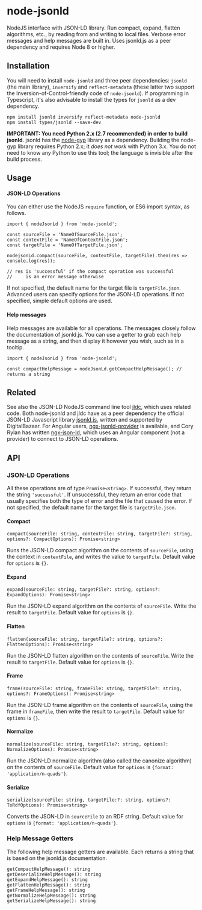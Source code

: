 # node-jsonld

NodeJS interface with JSON-LD library. Run compact, expand, flatten algorithms, etc., by reading from and writing to local files. Verbose error messages and help messages are built in. Uses jsonld.js as a peer dependency and requires Node 8 or higher.

## Installation

You will need to install ``node-jsonld`` and three peer dependencies: ``jsonld`` (the main library), ``inversify`` and ``reflect-metadata`` (these latter two support the Inversion-of-Control-friendly code of ``node-jsonld``). If programming in Typescript, it's also advisable to install the types for ``jsonld`` as a dev dependency.

```
npm install jsonld inversify reflect-metadata node-jsonld
npm install types/jsonld --save-dev
```

**IMPORTANT: You need Python 2.x (2.7 recommended) in order to build jsonld**. jsonld has the [node-gyp](https://github.com/nodejs/node-gyp) library as a dependency. Building the node-gyp library requires Python 2.x; it *does not work* with Python 3.x. You do not need to know any Python to use this tool; the language is invisible after the build process.

## Usage

#### JSON-LD Operations

You can either use the NodeJS ``require`` function, or ES6 import syntax, as follows.

```
import { nodeJsonLd } from 'node-jsonld';

const sourceFile = 'NameOfSourceFile.json';
const contextFile = 'NameOfContextFile.json';
const targetFile = 'NameOfTargetFile.json';

nodejsonLd.compact(sourceFile, contextFile, targetFile).then(res => console.log(res)); 

// res is 'successful' if the compact operation was successful
//     is an error message otherwise
```

If not specified, the default name for the target file is ``targetFile.json``. Advanced users can specify options for the JSON-LD operations. If not specified, simple default options are used.

#### Help messages

Help messages are available for all operations. The messages closely follow the documentation of jsonld.js. You can use a getter to grab each help message as a string, and then display it however you wish, such as in a tooltip.

```
import { nodeJsonLd } from 'node-jsonld';

const compactHelpMessage = nodeJsonLd.getCompactHelpMessage(); // returns a string
```

## Related

See also the JSON-LD NodeJS command line tool [jldc](https://github.com/Aaron-Sterling/jldc), which uses related code. Both node-jsonld and jldc have as a peer dependency the official JSON-LD Javascript library [jsonld.js](https://github.com/digitalbazaar/jsonld.js/), written and supported by DigitalBazaar. For Angular users, [ngx-jsonld-provider](https://github.com/Aaron-Sterling/ngx-jsonld-provider) is available, and Cory Rylan has written [ngx-json-ld](https://github.com/coryrylan/ngx-json-ld), which uses an Angular component (not a provider) to connect to JSON-LD operations.

## API

### JSON-LD Operations

All these operations are of type ``Promise<string>``. If successful, they return the string ``'successful'``. If unsuccessful, they return an error code that usually specifies both the type of error and the file that caused the error. If not specified, the default name for the target file is ``targetFile.json``.

#### Compact

``compact(sourceFile: string, contextFile: string, targetFile?: string, options?: CompactOptions): Promise<string>``

Runs the JSON-LD compact algorithm on the contents of ``sourceFile``, using the context in ``contextFile``, and writes the value to ``targetFile``. Default value for ``options`` is ``{}``.

#### Expand

``expand(sourceFile: string, targetFile?: string, options?: ExpandOptions): Promise<string>``

Run the JSON-LD expand algorithm on the contents of ``sourceFile``. Write the result to ``targetFile``. Default value for ``options`` is ``{}``.

#### Flatten

``flatten(sourceFile: string, targetFile?: string, options?: FlattenOptions): Promise<string>``

Run the JSON-LD flatten algorithm on the contents of ``sourceFile``. Write the result to ``targetFile``. Default value for ``options`` is ``{}``.

#### Frame

``frame(sourceFile: string, frameFile: string, targetFile?: string, options?: FrameOptions): Promise<string>``

Run the JSON-LD frame algorithm on the contents of ``sourceFile``, using the frame in ``frameFile``, then write the result to ``targetFile``. Default value for ``options`` is ``{}``.

#### Normalize

``normalize(sourceFile: string, targetFile?: string, options?: NormalizeOptions): Promise<string>``

Run the JSON-LD normalize algorithm (also called the canonize algorithm) on the contents of ``sourceFile``. Default value for ``options`` is ``{format: 'application/n-quads'}``.

#### Serialize

``serialize(sourceFile: string, targetFile:?: string, options?: ToRdfOptions): Promise<string>``

Converts the JSON-LD in ``sourceFile`` to an RDF string. Default value for ``options`` is ``{format: 'application/n-quads'}``.

### Help Message Getters

The following help message getters are available. Each returns a string that is based on the jsonld.js documentation.

```
getCompactHelpMessage(): string 
getDeserializeHelpMessage(): string
getExpandHelpMessage(): string 
getFlattenHelpMessage(): string 
getFrameHelpMessage(): string 
getNormalizeHelpMessage(): string 
getSerializeHelpMessage(): string 
```
